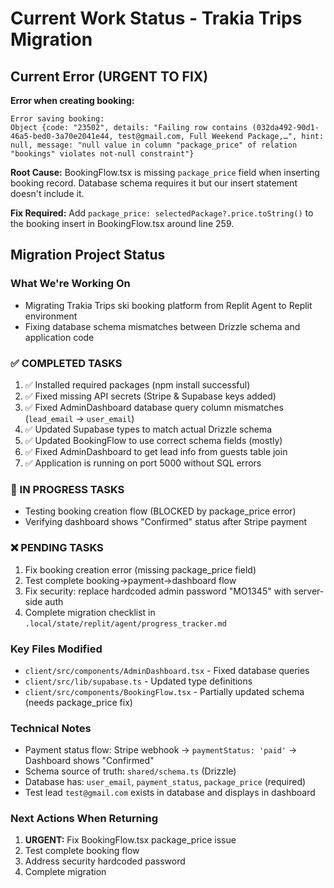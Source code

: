# Current Work Status - Trakia Trips Migration

## Current Error (URGENT TO FIX)
**Error when creating booking:**
```
Error saving booking: 
Object {code: "23502", details: "Failing row contains (032da492-90d1-46a5-bed0-3a70e2041e44, test@gmail.com, Full Weekend Package,…", hint: null, message: "null value in column "package_price" of relation "bookings" violates not-null constraint"}
```

**Root Cause:** BookingFlow.tsx is missing `package_price` field when inserting booking record. Database schema requires it but our insert statement doesn't include it.

**Fix Required:** Add `package_price: selectedPackage?.price.toString()` to the booking insert in BookingFlow.tsx around line 259.

## Migration Project Status

### What We're Working On
- Migrating Trakia Trips ski booking platform from Replit Agent to Replit environment
- Fixing database schema mismatches between Drizzle schema and application code

### ✅ COMPLETED TASKS
1. ✅ Installed required packages (npm install successful)
2. ✅ Fixed missing API secrets (Stripe & Supabase keys added)
3. ✅ Fixed AdminDashboard database query column mismatches (`lead_email` → `user_email`)
4. ✅ Updated Supabase types to match actual Drizzle schema
5. ✅ Updated BookingFlow to use correct schema fields (mostly)
6. ✅ Fixed AdminDashboard to get lead info from guests table join
7. ✅ Application is running on port 5000 without SQL errors

### 🔄 IN PROGRESS TASKS
- Testing booking creation flow (BLOCKED by package_price error)
- Verifying dashboard shows "Confirmed" status after Stripe payment

### ❌ PENDING TASKS
1. Fix booking creation error (missing package_price field)
2. Test complete booking→payment→dashboard flow
3. Fix security: replace hardcoded admin password "MO1345" with server-side auth
4. Complete migration checklist in `.local/state/replit/agent/progress_tracker.md`

### Key Files Modified
- `client/src/components/AdminDashboard.tsx` - Fixed database queries
- `client/src/lib/supabase.ts` - Updated type definitions
- `client/src/components/BookingFlow.tsx` - Partially updated schema (needs package_price fix)

### Technical Notes
- Payment status flow: Stripe webhook → `paymentStatus: 'paid'` → Dashboard shows "Confirmed"
- Schema source of truth: `shared/schema.ts` (Drizzle)
- Database has: `user_email`, `payment_status`, `package_price` (required)
- Test lead `test@gmail.com` exists in database and displays in dashboard

### Next Actions When Returning
1. **URGENT:** Fix BookingFlow.tsx package_price issue
2. Test complete booking flow
3. Address security hardcoded password
4. Complete migration